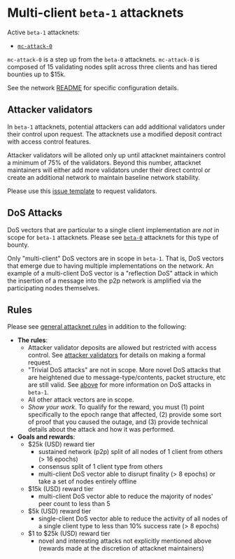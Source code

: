 # Multi-client `beta-1` attacknets

Active `beta-1` attacknets:
* [`mc-attack-0`](./mc-attack-0)

`mc-attack-0` is a step up from the `beta-0` attacknets. `mc-attack-0` is
composed of 15 validating nodes split across three clients and has tiered
bounties up to $15k.

See the network [README](./mc-attack-0) for specific configuration details.

## Attacker validators

In `beta-1` attacknets, potential attackers can add additional validators under
their control upon request. The attacknets use a modified deposit contract with
access control features.

Attacker validators will be alloted only up until attacknet maintainers
control a minimum of 75% of the validators. Beyond this number, attacknet
maintainers will either add more validators under their direct control or
create an additional network to maintain baseline network stability.

Please use this [issue template](https://github.com/ethereum/public-attacknets/issues/new?assignees=djrtwo&labels=&template=request-attacknet-validators.md&title=%5BRequest%5D+Attacknet+Validators)
to request validators.

## DoS Attacks

DoS vectors that are particular to a single client implementation are _not_ in
scope for `beta-1` attacknets. Please see [`beta-0`](../beta-0) attacknets for
this type of bounty.

Only "multi-client" DoS vectors are in scope in `beta-1`. That is, DoS vectors
that emerge due to having multiple implementations on the network. An example of a
multi-client DoS vector is a "reflection DoS" attack in which the insertion
of a message into the p2p network is amplified via the participating nodes
themselves.

## Rules

Please see [general attacknet rules](../../README.md#general-rules) in addition
to the following:

* **The rules**:
    * Attacker validator deposits are allowed but restricted with access control.
      See [attacker validators](#attacker-validators) for details on making a
      formal request.
    * "Trivial DoS attacks" are not in scope. More novel DoS attacks that are heightened due
      to message-type/contents, packet structure, etc are still valid.
      See [above](#dos-attacks) for more information on DoS attacks in `beta-1`.
    * All other attack vectors are in scope.
    * _Show your work_. To qualify for the reward, you must (1) point specifically to the epoch range that affected,
      (2) provide some sort of proof that you caused the outage,
      and (3) provide technical details about the attack and how it was performed.
* **Goals and rewards**:
    * $25k (USD) reward tier
        * sustained network (p2p) split of all nodes of 1 client from others (> 16 epochs)
        * consensus split of 1 client type from others
        * multi-client DoS vector able to disrupt finality (> 8 epochs) or
          take a set of nodes entirely offline
    * $15k (USD) reward tier
        * multi-client DoS vector able to reduce the majority of nodes' peer
          count to less than 5
    * $5k (USD) reward tier
        * single-client DoS vector able to reduce the activity of all nodes of a single client type
          to less than 10% success rate (> 8 epochs)
    * $1 to $25k (USD) reward tier
        * novel and interesting attacks not explicitly mentioned above (rewards
          made at the discretion of attacknet maintainers)